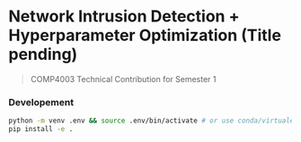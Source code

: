 # Network Intrusion Detection + Hyperparameter Optimization (Title pending)
> COMP4003 Technical Contribution for Semester 1 



### Developement
```bash
python -m venv .env && source .env/bin/activate # or use conda/virtualenv
pip install -e .
```
